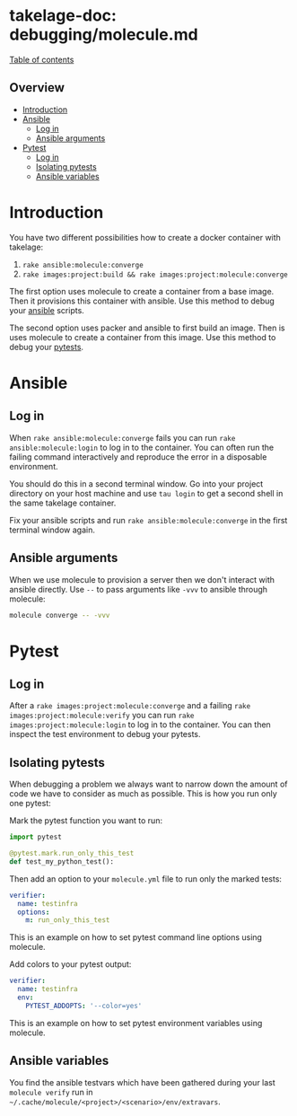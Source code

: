 # takelage-doc: debugging/molecule.md

[Table of contents](../../README.md)

## Overview

- [Introduction](#introduction)
- [Ansible](#ansible)
  - [Log in](#log_in_ansible)
  - [Ansible arguments](#ansible_arguments)
- [Pytest](#pytest)
  - [Log in](#log_in_pytest)
  - [Isolating pytests](#isolating_pytests)
  - [Ansible variables](#ansible_variables)

<a name="introduction"/>

# Introduction

You have two different possibilities how to create
a docker container with takelage:

1. `rake ansible:molecule:converge`
2. `rake images:project:build && rake images:project:molecule:converge`

The first option uses molecule to create a container from
a base image. Then it provisions this container with ansible.
Use this method to debug your [ansible](#ansible) scripts.

The second option uses packer and ansible to first build an image.
Then is uses molecule to create a container from this image.
Use this method to debug your [pytests](#pytest).

<a name="ansible"/>

# Ansible

<a name="log_in_ansible"/>

## Log in

When `rake ansible:molecule:converge` fails you can run
`rake ansible:molecule:login` to log in to the container.
You can often run the failing command interactively and
reproduce the error in a disposable environment.

You should do this in a second terminal window.
Go into your project directory on your host machine
and use `tau login` to get a second shell in the
same takelage container.

Fix your ansible scripts and run
`rake ansible:molecule:converge`
in the first terminal window again.

<a name="ansible_arguments"/>

## Ansible arguments

When we use molecule to provision a server
then we don't interact with ansible directly.
Use `--` to pass arguments like `-vvv` to ansible
through molecule:

```bash
molecule converge -- -vvv
```

<a name="pytest">

# Pytest

<a name="log_in_pytest"/>

## Log in

After a `rake images:project:molecule:converge` 
and a failing `rake images:project:molecule:verify`
you can run `rake images:project:molecule:login` 
to log in to the container.
You can then inspect the test environment to debug your pytests.

<a name="isolating_pytests"/>

## Isolating pytests

When debugging a problem we always want to narrow down the amount of code we have to consider as much as possible. This is how you run only one pytest:

Mark the pytest function you want to run:

```python
import pytest

@pytest.mark.run_only_this_test
def test_my_python_test():
```

Then add an option to your `molecule.yml` file to run only the marked tests:

```yaml
verifier:
  name: testinfra
  options:
    m: run_only_this_test
```

This is an example on how to set pytest command line options using molecule.

Add colors to your pytest output:

```yaml
verifier:
  name: testinfra
  env:
    PYTEST_ADDOPTS: '--color=yes'
```

This is an example on how to set pytest environment variables using molecule.

<a name="ansible_variables"/>

## Ansible variables

You find the ansible testvars which have been gathered during your last
`molecule verify` run in `~/.cache/molecule/<project>/<scenario>/env/extravars`.
